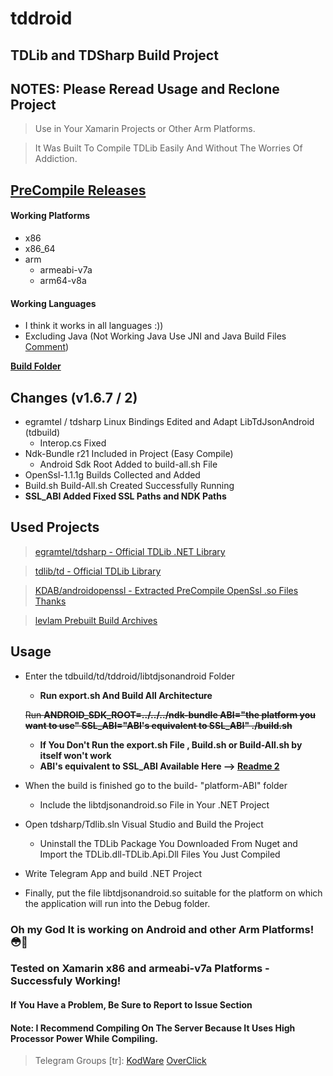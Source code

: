 # tddroid
## TDLib and TDSharp Build Project

## NOTES: Please Reread Usage and Reclone Project
> Use in Your Xamarin Projects or Other Arm Platforms.

> It Was Built To Compile TDLib Easily And Without The Worries Of Addiction.

## [PreCompile Releases](https://github.com/bsglinux16/tddroid/releases)

#### Working Platforms
- x86
- x86_64
- arm
  - armeabi-v7a
  - arm64-v8a

#### Working Languages
 - I think it works in all languages :))
 - Excluding Java (Not Working Java Use JNI and Java Build Files [Comment](https://github.com/tdlib/td/issues/77#issuecomment-640719893))

**[Build Folder](tdbuild/td/tddroid/libtdjsonandroid)**

## Changes (v1.6.7 / 2)
- egramtel / tdsharp Linux Bindings Edited and Adapt LibTdJsonAndroid (tdbuild)
  - Interop.cs Fixed
- Ndk-Bundle r21 Included in Project (Easy Compile)
  - Android Sdk Root Added to build-all.sh File
- OpenSsl-1.1.1g Builds Collected and Added
- Build.sh Build-All.sh Created Successfully Running
- **SSL_ABI Added Fixed SSL Paths and NDK Paths**
## Used Projects
> [egramtel/tdsharp - Official TDLib .NET Library](https://github.com/egramtel/tdsharp)

> [tdlib/td - Official TDLib Library](https://github.com/tdlib/td)

> [KDAB/androidopenssl - Extracted PreCompile OpenSsl .so Files Thanks](https://github.com/KDAB/android_openssl)

> [levlam Prebuilt Build Archives](https://github.com/tdlib/td/issues/77#issuecomment-640719893)
## Usage

- Enter the tdbuild/td/tddroid/libtdjsonandroid Folder
  - **Run export.sh And Build All Architecture**
  
  <s> Run **ANDROID_SDK_ROOT=../../../ndk-bundle ABI="the platform you want to use" SSL_ABI="ABI's equivalent to SSL_ABI" ./build.sh** </s>
  
  - **If You Don't Run the export.sh File , Build.sh or Build-All.sh by itself won't work**
  - **ABI's equivalent to SSL_ABI Available Here --> [Readme 2](https://github.com/bsglinux16/tddroid/blob/master/tdbuild/td/tddroid/libtdjsonandroid/README.md)**
  
- When the build is finished go to the build- "platform-ABI" folder
  - Include the libtdjsonandroid.so File in Your .NET Project

- Open tdsharp/Tdlib.sln Visual Studio and Build the Project
  - Uninstall the TDLib Package You Downloaded From Nuget and Import the TDLib.dll-TDLib.Api.Dll Files You Just Compiled

- Write Telegram App and build .NET Project

- Finally, put the file libtdjsonandroid.so suitable for the platform on which the application will run into the Debug folder.

### Oh my God It is working on Android and other Arm Platforms! 😳🙂
### Tested on Xamarin x86 and armeabi-v7a Platforms - Successfuly Working!

#### If You Have a Problem, Be Sure to Report to Issue Section
#### Note: I Recommend Compiling On The Server Because It Uses High Processor Power While Compiling.

> Telegram Groups [tr]: [KodWare](https://t.me/kodware) [OverClick](https://t.me/overclickofficial) 
